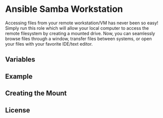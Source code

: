 # Ansible Samba Workstation

Accessing files from your remote workstation/VM has never been so easy! Simply run this role which will allow your local computer to access the remote filesystem by creating a mounted drive. Now, you can seamlessly browse files through a window, transfer files between systems, or open your files with your favorite IDE/text editor.

## Variables

## Example

## Creating the Mount

## License
